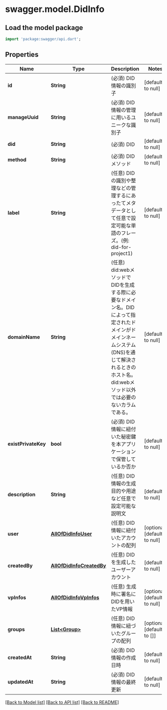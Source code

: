 # swagger.model.DidInfo

## Load the model package
```dart
import 'package:swagger/api.dart';
```

## Properties
Name | Type | Description | Notes
------------ | ------------- | ------------- | -------------
**id** | **String** | (必須) DID情報の識別子 | [default to null]
**manageUuid** | **String** | (必須) DID情報の管理に用いるユニークな識別子 | [default to null]
**did** | **String** | (必須) DID | [default to null]
**method** | **String** | (必須) DIDメソッド | [default to null]
**label** | **String** | (任意) DIDの識別や整理などの管理するにあったてメタデータとして任意で設定可能な単語のフレーズ。(例: did-for-project1) | [default to null]
**domainName** | **String** | (任意) did:webメソッドでDIDを生成する際に必要なドメイン名。DIDによって指定されたドメインがドメインネームシステム(DNS)を通じて解決されるときのホスト名。did:webメソッド以外では必要のないカラムである。 | [default to null]
**existPrivateKey** | **bool** | (必須) DID情報に紐付いた秘密鍵を本アプリケーションで保管しているか否か | [default to null]
**description** | **String** | (任意) DID情報の生成目的や用途など任意で設定可能な説明文 | [default to null]
**user** | [**AllOfDidInfoUser**](AllOfDidInfoUser.md) | (任意) DID情報に紐付いたアカウントの配列 | [optional] [default to null]
**createdBy** | [**AllOfDidInfoCreatedBy**](AllOfDidInfoCreatedBy.md) | (任意) DIDを生成したユーザーアカウント | [default to null]
**vpInfos** | [**AllOfDidInfoVpInfos**](AllOfDidInfoVpInfos.md) | (任意) 生成時に署名にDIDを用いたVP情報 | [optional] [default to null]
**groups** | [**List&lt;Group&gt;**](Group.md) | (任意) DID情報に紐づいたグループの配列 | [optional] [default to []]
**createdAt** | **String** | (必須) DID情報の作成日時 | [default to null]
**updatedAt** | **String** | (必須) DID情報の最終更新 | [default to null]

[[Back to Model list]](../README.md#documentation-for-models) [[Back to API list]](../README.md#documentation-for-api-endpoints) [[Back to README]](../README.md)

